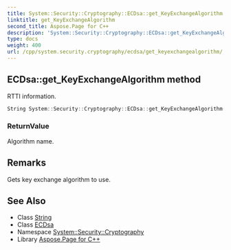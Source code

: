 ```yaml
---
title: System::Security::Cryptography::ECDsa::get_KeyExchangeAlgorithm method
linktitle: get_KeyExchangeAlgorithm
second_title: Aspose.Page for C++
description: 'System::Security::Cryptography::ECDsa::get_KeyExchangeAlgorithm method. RTTI information in C++.'
type: docs
weight: 400
url: /cpp/system.security.cryptography/ecdsa/get_keyexchangealgorithm/
---
```

## ECDsa::get_KeyExchangeAlgorithm method


RTTI information.

```cpp
String System::Security::Cryptography::ECDsa::get_KeyExchangeAlgorithm() override
```


### ReturnValue

Algorithm name.
## Remarks


Gets key exchange algorithm to use. 
## See Also

* Class [String](../../../system/string/)
* Class [ECDsa](../)
* Namespace [System::Security::Cryptography](../../)
* Library [Aspose.Page for C++](../../../)
